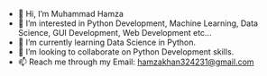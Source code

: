 - 👋 Hi, I’m Muhammad Hamza
- 👀 I’m interested in Python Development, Machine Learning, Data Science, GUI Development, Web Development etc...
- 🌱 I’m currently learning Data Science in Python.
- 💞️ I’m looking to collaborate on Python Development skills.
- 📫 Reach me through my Email: hamzakhan324231@gmail.com

<!---
Hamzaakhtar87/Hamzaakhtar87 is a ✨ special ✨ repository because its `README.md` (this file) appears on your GitHub profile.
You can click the Preview link to take a look at your changes.
--->
